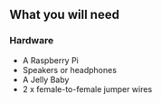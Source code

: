 ## What you will need

### Hardware

* A Raspberry Pi
* Speakers or headphones
* A Jelly Baby
* 2 x female-to-female jumper wires
